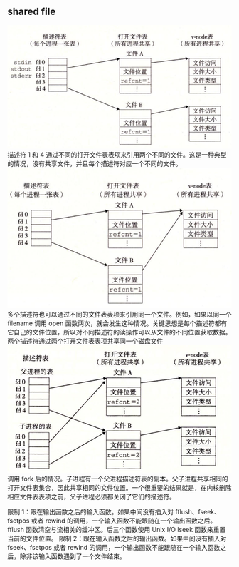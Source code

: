 ## shared file
![img.png](img.png)
描述符 1 和 4 通过不同的打开文件表表项来引用两个不同的文件。这是一种典型的情况，没有共享文件，并且每个描述符对应一个不同的文件。
![img_1.png](img_1.png)
多个描述符也可以通过不同的文件表表项来引用同一个文件。例如，如果以同一个 filename 调用 open 函数两次，就会发生这种情况。关键思想是每个描述符都有它自己的文件位置，所以对不同描述符的读操作可以从文件的不同位置获取数据。
两个描述符通过两个打开文件表表项共享同一个磁盘文件
![img_2.png](img_2.png)
调用 fork 后的情况。子进程有一个父进程描述符表的副本。父子进程共享相同的打开文件表集合，因此共享相同的文件位置。一个很重要的结果就是，在内核删除相应文件表表项之前，父子进程必须都关闭了它们的描述符。

限制 1：跟在输出函数之后的输入函数。如果中间没有插入对 fflush、fseek、fsetpos 或者 rewind 的调用，一个输入函数不能跟随在一个输出函数之后。fflush 函数清空与流相关的缓冲区。后三个函数使用 Unix I/O lseek 函数来重置当前的文件位置。
限制 2：跟在输入函数之后的输出函数。如果中间没有插入对 fseek、fsetpos 或者 rewind 的调用，一个输出函数不能跟随在一个输入函数之后，除非该输入函数遇到了一个文件结束。

